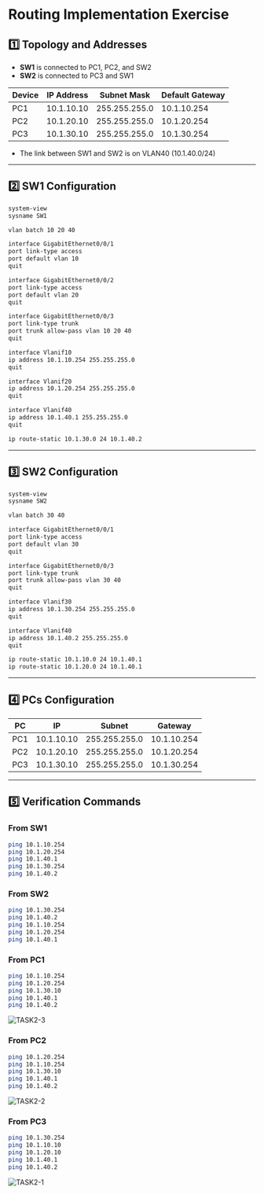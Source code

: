 # **Routing Implementation Exercise**

## **1️⃣ Topology and Addresses**

* **SW1** is connected to PC1, PC2, and SW2  
* **SW2** is connected to PC3 and SW1

| Device | IP Address    | Subnet Mask      | Default Gateway   |
|--------|--------------|------------------|-------------------|
| PC1    | 10.1.10.10   | 255.255.255.0    | 10.1.10.254       |
| PC2    | 10.1.20.10   | 255.255.255.0    | 10.1.20.254       |
| PC3    | 10.1.30.10   | 255.255.255.0    | 10.1.30.254       |

* The link between SW1 and SW2 is on VLAN40 (10.1.40.0/24)

---

## **2️⃣ SW1 Configuration**

```bash
system-view
sysname SW1

vlan batch 10 20 40

interface GigabitEthernet0/0/1
port link-type access
port default vlan 10
quit

interface GigabitEthernet0/0/2
port link-type access
port default vlan 20
quit

interface GigabitEthernet0/0/3
port link-type trunk
port trunk allow-pass vlan 10 20 40
quit

interface Vlanif10
ip address 10.1.10.254 255.255.255.0
quit

interface Vlanif20
ip address 10.1.20.254 255.255.255.0
quit

interface Vlanif40
ip address 10.1.40.1 255.255.255.0
quit

ip route-static 10.1.30.0 24 10.1.40.2
```

---

## **3️⃣ SW2 Configuration**

```bash
system-view
sysname SW2

vlan batch 30 40

interface GigabitEthernet0/0/1
port link-type access
port default vlan 30
quit

interface GigabitEthernet0/0/3
port link-type trunk
port trunk allow-pass vlan 30 40
quit

interface Vlanif30
ip address 10.1.30.254 255.255.255.0
quit

interface Vlanif40
ip address 10.1.40.2 255.255.255.0
quit

ip route-static 10.1.10.0 24 10.1.40.1
ip route-static 10.1.20.0 24 10.1.40.1
```

---

## **4️⃣ PCs Configuration**

| PC  | IP         | Subnet        | Gateway     |
|-----|------------|---------------|-------------|
| PC1 | 10.1.10.10 | 255.255.255.0 | 10.1.10.254 |
| PC2 | 10.1.20.10 | 255.255.255.0 | 10.1.20.254 |
| PC3 | 10.1.30.10 | 255.255.255.0 | 10.1.30.254 |

---

## **5️⃣ Verification Commands**

### **From SW1**

```bash
ping 10.1.10.254
ping 10.1.20.254
ping 10.1.40.1
ping 10.1.30.254
ping 10.1.40.2
```

### **From SW2**

```bash
ping 10.1.30.254
ping 10.1.40.2
ping 10.1.10.254
ping 10.1.20.254
ping 10.1.40.1
```

### **From PC1**

```bash
ping 10.1.10.254
ping 10.1.20.254
ping 10.1.30.10
ping 10.1.40.1
ping 10.1.40.2
```
![TASK2-3](https://github.com/user-attachments/assets/6f5fd2c3-9692-496d-9703-c95ff35c8e6f)

### **From PC2**

```bash
ping 10.1.20.254
ping 10.1.10.254
ping 10.1.30.10
ping 10.1.40.1
ping 10.1.40.2
```

![TASK2-2](https://github.com/user-attachments/assets/bce08be8-0414-4368-9504-7b501ac3f1fa)


### **From PC3**

```bash
ping 10.1.30.254
ping 10.1.10.10
ping 10.1.20.10
ping 10.1.40.1
ping 10.1.40.2
```

![TASK2-1](https://github.com/user-attachments/assets/9f006c8f-6a55-48c6-9fc7-6cbd3e41e5dd)




